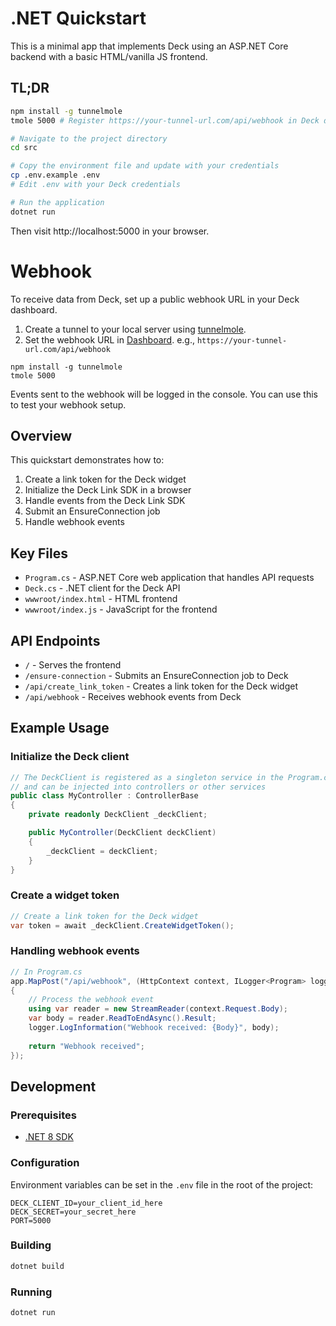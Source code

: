 # .NET Quickstart

This is a minimal app that implements Deck using an ASP.NET Core backend with a basic HTML/vanilla JS frontend.

## TL;DR

```bash
npm install -g tunnelmole
tmole 5000 # Register https://your-tunnel-url.com/api/webhook in Deck dashboard

# Navigate to the project directory
cd src

# Copy the environment file and update with your credentials
cp .env.example .env
# Edit .env with your Deck credentials

# Run the application
dotnet run
```

Then visit http://localhost:5000 in your browser.

# Webhook

To receive data from Deck, set up a public webhook URL in your Deck dashboard. 

1. Create a tunnel to your local server using [tunnelmole](https://tunnelmole.com).
2. Set the webhook URL in [Dashboard](https://dashboard.deck.co/). e.g., `https://your-tunnel-url.com/api/webhook`

```
npm install -g tunnelmole
tmole 5000
```

Events sent to the webhook will be logged in the console. You can use this to test your webhook setup.

## Overview

This quickstart demonstrates how to:

1. Create a link token for the Deck widget
2. Initialize the Deck Link SDK in a browser
3. Handle events from the Deck Link SDK
4. Submit an EnsureConnection job
5. Handle webhook events

## Key Files

- `Program.cs` - ASP.NET Core web application that handles API requests
- `Deck.cs` - .NET client for the Deck API
- `wwwroot/index.html` - HTML frontend
- `wwwroot/index.js` - JavaScript for the frontend

## API Endpoints

- `/` - Serves the frontend
- `/ensure-connection` - Submits an EnsureConnection job to Deck
- `/api/create_link_token` - Creates a link token for the Deck widget
- `/api/webhook` - Receives webhook events from Deck

## Example Usage

### Initialize the Deck client

```csharp
// The DeckClient is registered as a singleton service in the Program.cs file
// and can be injected into controllers or other services
public class MyController : ControllerBase
{
    private readonly DeckClient _deckClient;

    public MyController(DeckClient deckClient)
    {
        _deckClient = deckClient;
    }
}
```

### Create a widget token

```csharp
// Create a link token for the Deck widget
var token = await _deckClient.CreateWidgetToken();
```

### Handling webhook events

```csharp
// In Program.cs
app.MapPost("/api/webhook", (HttpContext context, ILogger<Program> logger) =>
{
    // Process the webhook event
    using var reader = new StreamReader(context.Request.Body);
    var body = reader.ReadToEndAsync().Result;
    logger.LogInformation("Webhook received: {Body}", body);
    
    return "Webhook received";
});
```

## Development

### Prerequisites

- [.NET 8 SDK](https://dotnet.microsoft.com/download/dotnet/8.0)

### Configuration

Environment variables can be set in the `.env` file in the root of the project:

```
DECK_CLIENT_ID=your_client_id_here
DECK_SECRET=your_secret_here
PORT=5000
```

### Building

```bash
dotnet build
```

### Running

```bash
dotnet run
```